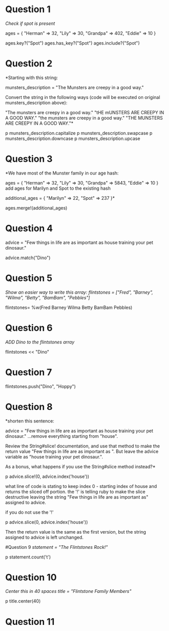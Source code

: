# Question 1

_Check if spot is present_

ages = { "Herman" => 32, "Lily" => 30, "Grandpa" => 402, "Eddie" => 10 }

ages.key?("Spot") ages.has_key?("Spot") ages.include?("Spot")

# Question 2

*Starting with this string:

munsters_description = "The Munsters are creepy in a good way."

Convert the string in the following ways (code will be executed on original munsters_description above):

"The munsters are creepy in a good way." "tHE mUNSTERS ARE CREEPY IN A GOOD WAY." "the munsters are creepy in a good way." "THE MUNSTERS ARE CREEPY IN A GOOD WAY."*

p munsters_description.capitalize p munsters_description.swapcase p munsters_description.downcase p munsters_description.upcase

# Question 3

*We have most of the Munster family in our age hash:

ages = { "Herman" => 32, "Lily" => 30, "Grandpa" => 5843, "Eddie" => 10 } add ages for Marilyn and Spot to the existing hash

additional_ages = { "Marilyn" => 22, "Spot" => 237 }*

ages.merge!(additional_ages)

# Question 4

advice = "Few things in life are as important as house training your pet dinosaur."

advice.match("Dino")

# Question 5

_Show an easier way to write this array: flintstones = ["Fred", "Barney", "Wilma", "Betty", "BamBam", "Pebbles"]_

flintstones= %w(Fred Barney Wilma Betty BamBam Pebbles)

# Question 6

*ADD Dino to the flintstones array*


flintstones << "Dino"


# Question 7

flintstones.push("Dino", "Hoppy")



# Question 8
*shorten this sentence:

advice = "Few things in life are as important as house training your pet dinosaur."
...remove everything starting from "house".

Review the String#slice! documentation, and use that method to make the return value "Few things in life are as important as ". But leave the advice variable as "house training your pet dinosaur.".

As a bonus, what happens if you use the String#slice method instead?*

p advice.slice!(0, advice.index('house'))

what line of code is stating to keep index 0 - starting index of house and returns the sliced off portion.  the '!' is telling ruby to make the slice destructive leaving the string "Few things in life are as important as" assigned to advice.  

if you do not use the '!'

p advice.slice(0, advice.index('house'))

Then the return value is the same as the first version, but the string assigned to advice is left unchanged.


#Question 9
*statement = "The Flintstones Rock!"*

p statement.count('t')

# Question 10
*Center this in 40 spaces
title = "Flintstone Family Members"*

p title.center(40)


# Question 11


#

